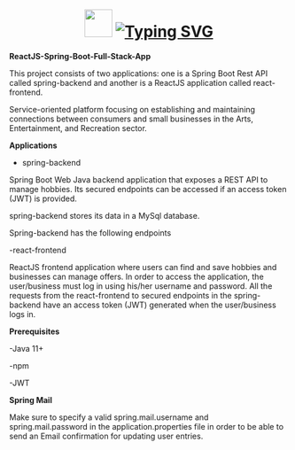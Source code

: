 <h1 align="center"> <img src="https://github.com/TheDudeThatCode/TheDudeThatCode/blob/master/Assets/Hi.gif" width="50">
<a href="https://git.io/typing-svg"><img src="https://readme-typing-svg.demolab.com?font=Fira+Code&size=35&pause=1000&center=true&vCenter=true&width=435&lines=++I'm+Aniket+Gadage" alt="Typing SVG" /></a>  
</h1>
<b>ReactJS-Spring-Boot-Full-Stack-App</b>

This project consists of two applications: one is a Spring Boot Rest API called spring-backend and another is a ReactJS application called react-frontend.

Service-oriented platform focusing on establishing and maintaining connections between consumers and small businesses in the Arts, Entertainment, and Recreation sector.

<b>Applications</b>


- spring-backend

Spring Boot Web Java backend application that exposes a REST API to manage hobbies. Its secured endpoints can be accessed if an access token (JWT) is provided.

spring-backend stores its data in a MySql database.

Spring-backend has the following endpoints

-react-frontend

ReactJS frontend application where users can find and save hobbies and businesses can manage offers. In order to access the application, the user/business must log in using his/her username and password. All the requests from the react-frontend to secured endpoints in the spring-backend have an access token (JWT) generated when the user/business logs in.

<b>Prerequisites</b>

-Java 11+

-npm

-JWT

<b>Spring Mail</b>

Make sure to specify a valid spring.mail.username and spring.mail.password in the application.properties file in order to be able to send an Email confirmation for updating user entries.
